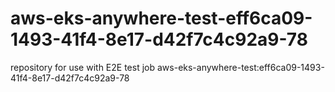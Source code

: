 # aws-eks-anywhere-test-eff6ca09-1493-41f4-8e17-d42f7c4c92a9-78
repository for use with E2E test job aws-eks-anywhere-test:eff6ca09-1493-41f4-8e17-d42f7c4c92a9-78
